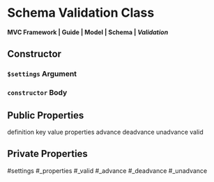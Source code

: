 # Schema Validation Class
**MVC Framework \| Guide \| Model \| Schema \| *Validation***  

## Constructor
### `$settings` Argument
### `constructor` Body

## Public Properties
definition
key
value
properties
advance
deadvance
unadvance
valid

## Private Properties
#settings
#_properties
#_valid
#_advance
#_deadvance
#_unadvance